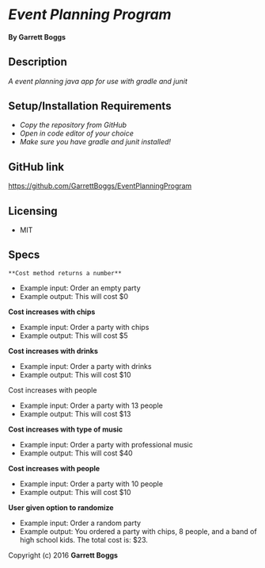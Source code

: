 # _Event Planning Program_

#### By Garrett Boggs

## Description

_A event planning java app for use with gradle and junit_

## Setup/Installation Requirements

* _Copy the repository from GitHub_
* _Open in code editor of your choice_
* _Make sure you have gradle and junit installed!_


## GitHub link

https://github.com/GarrettBoggs/EventPlanningProgram

## Licensing

* MIT

## Specs

    **Cost method returns a number**

  * Example input: Order an empty party
  * Example output: This will cost $0

  **Cost increases with chips**

  * Example input: Order a party with chips
  * Example output: This will cost $5

  **Cost increases with drinks**

  * Example input: Order a party with drinks
  * Example output: This will cost $10

  Cost increases with people

  * Example input: Order a party with 13 people
  * Example output: This will cost $13

  **Cost increases with type of music**

  * Example input: Order a party with professional music
  * Example output: This will cost $40

  **Cost increases with people**

  * Example input: Order a party with 10 people
  * Example output: This will cost $10

  **User given option to randomize**

  * Example input: Order a random party
  * Example output: You ordered a party with chips, 8 people, and a band of high school kids. The total cost is: $23.



Copyright (c) 2016 **Garrett Boggs**

